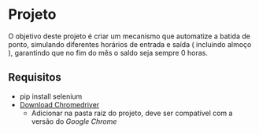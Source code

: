 # Projeto

O objetivo deste projeto é criar um mecanismo que automatize a batida de ponto, simulando diferentes horários de entrada e saída ( incluindo almoço ), garantindo que no fim do mês o saldo seja sempre 0 horas.

## Requisitos

- pip install selenium
- [Download Chromedriver](https://chromedriver.chromium.org/downloads)
    - Adicionar na pasta raiz do projeto, deve ser compatível com a versão do *Google Chrome*